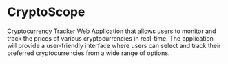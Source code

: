 # CryptoScope
Cryptocurrency Tracker Web Application that allows users to monitor and track the prices of various cryptocurrencies in real-time. The application will provide a user-friendly interface where users can select and track their preferred cryptocurrencies from a wide range of options.
